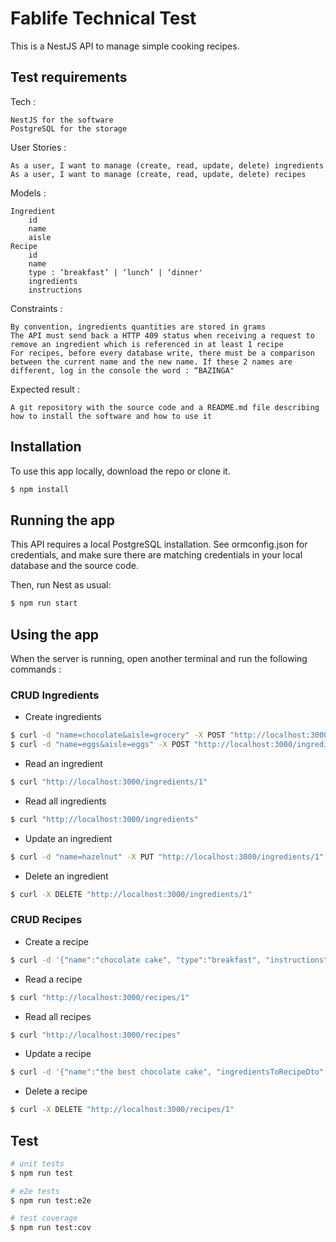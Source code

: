 # Fablife Technical Test

This is a NestJS API to manage simple cooking recipes.

## Test requirements 
Tech :

    NestJS for the software
    PostgreSQL for the storage

User Stories :

    As a user, I want to manage (create, read, update, delete) ingredients
    As a user, I want to manage (create, read, update, delete) recipes

Models  :

    Ingredient
        id
        name
        aisle
    Recipe
        id
        name
        type : ‘breakfast’ | ‘lunch’ | ‘dinner'
        ingredients
        instructions

Constraints :

    By convention, ingredients quantities are stored in grams
    The API must send back a HTTP 409 status when receiving a request to remove an ingredient which is referenced in at least 1 recipe
    For recipes, before every database write, there must be a comparison between the current name and the new name. If these 2 names are different, log in the console the word : “BAZINGA"


Expected result :

    A git repository with the source code and a README.md file describing how to install the software and how to use it

## Installation

To use this app locally, download the repo or clone it.

```bash
$ npm install
```

## Running the app

This API requires a local PostgreSQL installation. See ormconfig.json for credentials, and make sure there are matching credentials in your local database and the source code.

Then, run Nest as usual:

```bash
$ npm run start
```

## Using the app

When the server is running, open another terminal and run the following commands :

### CRUD Ingredients

- Create ingredients
```bash
$ curl -d "name=chocolate&aisle=grocery" -X POST "http://localhost:3000/ingredients"
$ curl -d "name=eggs&aisle=eggs" -X POST "http://localhost:3000/ingredients"
```
- Read an ingredient
```bash
$ curl "http://localhost:3000/ingredients/1"
```
- Read all ingredients
```bash
$ curl "http://localhost:3000/ingredients"
```
- Update an ingredient
```bash
$ curl -d "name=hazelnut" -X PUT "http://localhost:3000/ingredients/1" 
```
- Delete an ingredient
```bash
$ curl -X DELETE "http://localhost:3000/ingredients/1" 
```

### CRUD Recipes

- Create a recipe
```bash
$ curl -d '{"name":"chocolate cake", "type":"breakfast", "instructions":"1. Pour the flour, baking powder and cocoa through a sifter. 2. ...", "ingredientsToRecipeDto" : [{"ingredientId":"1", "quantity":"200"}, {"ingredientId":"2", "quantity":"100"} ] }' -H "Content-Type: application/json" -X POST http://localhost:3000/recipes
```
- Read a recipe
```bash
$ curl "http://localhost:3000/recipes/1" 
```
- Read all recipes
```bash
$ curl "http://localhost:3000/recipes"
```
- Update a recipe
```bash
$ curl -d '{"name":"the best chocolate cake", "ingredientsToRecipeDto" : [{"ingredientId":"1", "quantity":"400"}, {"ingredientId":"2", "quantity":"150"} ] }' -H "Content-Type: application/json" -X PUT "http://localhost:3000/recipes/1"
```
- Delete a recipe
```bash
$ curl -X DELETE "http://localhost:3000/recipes/1" 
```

## Test

```bash
# unit tests
$ npm run test

# e2e tests
$ npm run test:e2e

# test coverage
$ npm run test:cov
```
